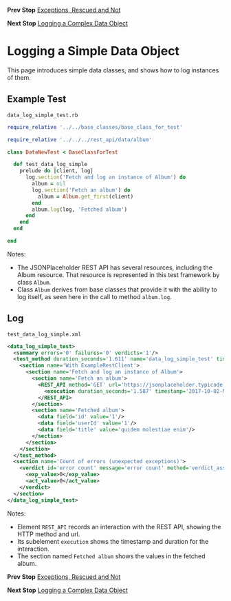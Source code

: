 <!--- GENERATED FILE, DO NOT EDIT --->
**Prev Stop** [Exceptions, Rescued and Not](./Exceptions.md)

**Next Stop** [Logging a Complex Data Object](./DataLogComplex.md)


# Logging a Simple Data Object

This page introduces simple data classes, and shows how to log instances of them.

## Example Test

<code>data_log_simple_test.rb</code>
```ruby
require_relative '../../base_classes/base_class_for_test'

require_relative '../../../rest_api/data/album'

class DataNewTest < BaseClassForTest

  def test_data_log_simple
    prelude do |client, log|
      log.section('Fetch and log an instance of Album') do
        album = nil
        log.section('Fetch an album') do
          album = Album.get_first(client)
        end
        album.log(log, 'Fetched album')
      end
    end
  end

end
```

Notes:

- The JSONPlaceholder REST API has several resources, including the Album resource.  That resource is represented in this test framework by class `Album`.
- Class `Album` derives from base classes that provide it with the ability to log itself, as seen here in the call to method `album.log`.

## Log

<code>test_data_log_simple.xml</code>
```xml
<data_log_simple_test>
  <summary errors='0' failures='0' verdicts='1'/>
  <test_method duration_seconds='1.611' name='data_log_simple_test' timestamp='2017-10-02-Mon-16.25.57.401'>
    <section name='With ExampleRestClient'>
      <section name='Fetch and log an instance of Album'>
        <section name='Fetch an album'>
          <REST_API method='GET' url='https://jsonplaceholder.typicode.com/albums'>
            <execution duration_seconds='1.587' timestamp='2017-10-02-Mon-16.25.57.411'/>
          </REST_API>
        </section>
        <section name='Fetched album'>
          <data field='id' value='1'/>
          <data field='userId' value='1'/>
          <data field='title' value='quidem molestiae enim'/>
        </section>
      </section>
    </section>
  </test_method>
  <section name='Count of errors (unexpected exceptions)'>
    <verdict id='error count' message='error count' method='verdict_assert_equal?' outcome='passed' volatile='true'>
      <exp_value>0</exp_value>
      <act_value>0</act_value>
    </verdict>
  </section>
</data_log_simple_test>
```

Notes:

- Element `REST_API` records an interaction with the REST API, showing the HTTP method and url.
- Its subelement `execution` shows the timestamp and duration for the interaction.
- The section named `Fetched album` shows the values in the fetched album.

**Prev Stop** [Exceptions, Rescued and Not](./Exceptions.md)

**Next Stop** [Logging a Complex Data Object](./DataLogComplex.md)

